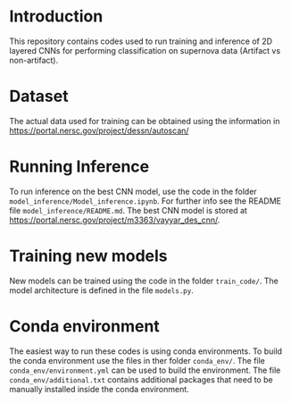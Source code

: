 
# Introduction
This repository contains codes used to run training and inference of 2D layered CNNs for performing classification on supernova data (Artifact vs non-artifact).

# Dataset
The actual data used for training can be obtained using the information in https://portal.nersc.gov/project/dessn/autoscan/

# Running Inference
To run inference on the best CNN model, use the code in the folder `model_inference/Model_inference.ipynb`.
For further info see the README file `model_inference/README.md`.
The best CNN model is stored at https://portal.nersc.gov/project/m3363/vayyar_des_cnn/.

# Training new models
New models can be trained using the code in the folder `train_code/`. The model architecture is defined in the file `models.py`.

# Conda environment
The easiest way to run these codes is using conda environments. To build the conda environment use the files in ther folder
`conda_env/`. The file `conda_env/environment.yml` can be used to build the environment. The file `conda_env/additional.txt` contains additional packages that need to be manually installed inside the conda environment.



